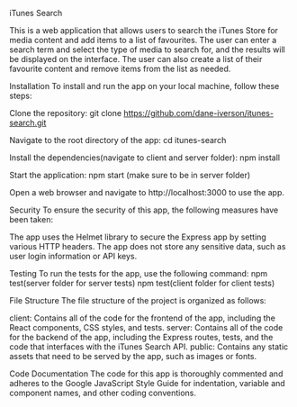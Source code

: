 iTunes Search

This is a web application that allows users to search the iTunes Store for media content and add items to a list of favourites. The user can enter a search term and select the type of media to search for, and the results will be displayed on the interface. The user can also create a list of their favourite content and remove items from the list as needed.

Installation
To install and run the app on your local machine, follow these steps:

Clone the repository:
git clone https://github.com/dane-iverson/itunes-search.git

Navigate to the root directory of the app:
cd itunes-search

Install the dependencies(navigate to client and server folder):
npm install

Start the application:
npm start (make sure to be in server folder)

Open a web browser and navigate to http://localhost:3000 to use the app.
    
Security
To ensure the security of this app, the following measures have been taken:

The app uses the Helmet library to secure the Express app by setting various HTTP headers.
The app does not store any sensitive data, such as user login information or API keys.

Testing
To run the tests for the app, use the following command:
npm test(server folder for server tests)
npm test(client folder for client tests)

File Structure
The file structure of the project is organized as follows:

client: Contains all of the code for the frontend of the app, including the React components, CSS styles, and tests.
server: Contains all of the code for the backend of the app, including the Express routes, tests, and the code that interfaces with the iTunes Search API.
public: Contains any static assets that need to be served by the app, such as images or fonts.

Code Documentation
The code for this app is thoroughly commented and adheres to the Google JavaScript Style Guide for indentation, variable and component names, and other coding conventions.